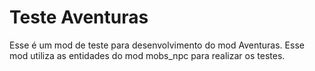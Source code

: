 Teste Aventuras
===============

Esse é um mod de teste para desenvolvimento do mod Aventuras.
Esse mod utiliza as entidades do mod mobs_npc para realizar os testes.
